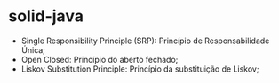 # solid-java

- Single Responsibility Principle (SRP): Princípio de Responsabilidade Única;
- Open Closed: Princípio do aberto fechado;
- Liskov Substitution Principle: Princípio da substituição de Liskov;